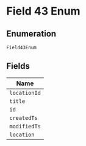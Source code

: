 
# Field 43 Enum

## Enumeration

`Field43Enum`

## Fields

| Name |
|  --- |
| `locationId` |
| `title` |
| `id` |
| `createdTs` |
| `modifiedTs` |
| `location` |

